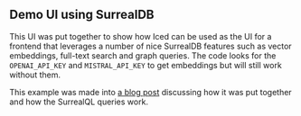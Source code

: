 ## Demo UI using SurrealDB

This UI was put together to show how Iced can be used as the UI for a frontend that leverages a number of nice SurrealDB features such as vector embeddings, full-text search and graph queries. The code looks for the `OPENAI_API_KEY` and `MISTRAL_API_KEY` to get embeddings but will still work without them.

This example was made into [a blog post](https://surrealdb.com/blog/building-an-ai-native-multi-model-ui-with-surrealdb) discussing how it was put together and how the SurrealQL queries work.